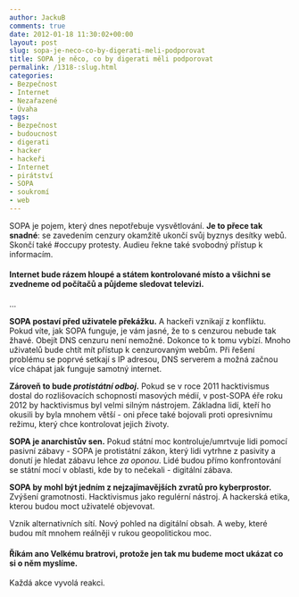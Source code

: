 ```yaml
---
author: JackuB
comments: true
date: 2012-01-18 11:30:02+00:00
layout: post
slug: sopa-je-neco-co-by-digerati-meli-podporovat
title: SOPA je něco, co by digerati měli podporovat
permalink: /1318-:slug.html
categories:
- Bezpečnost
- Internet
- Nezařazené
- Úvaha
tags:
- Bezpečnost
- budoucnost
- digerati
- hacker
- hackeři
- Internet
- pirátství
- SOPA
- soukromí
- web
---
```




SOPA je pojem, který dnes nepotřebuje vysvětlování. **Je to přece tak snadné**: se zavedením cenzury okamžitě ukončí svůj byznys desítky webů. Skončí také #occupy protesty. Audieu řekne také svobodný přístup k informacím.


#### Internet bude rázem hloupé a státem kontrolované místo a všichni se zvedneme od počítačů a půjdeme sledovat televizi.


…

**SOPA postaví před uživatele překážku.** A hackeři vznikají z konfliktu. Pokud víte, jak SOPA funguje, je vám jasné, že to s cenzurou nebude tak žhavé. Obejít DNS cenzuru není nemožné. Dokonce to k tomu vybízí. Mnoho uživatelů bude chtít mít přístup k cenzurovaným webům. Při řešení problému se poprvé setkají s IP adresou, DNS serverem a možná začnou více chápat jak funguje samotný internet.

**Zároveň to bude _protistátní odboj_.** Pokud se v roce 2011 hacktivismus dostal do rozlišovacích schopností masových médií, v post-SOPA éře roku 2012 by hacktivismus byl velmi silným nástrojem. Základna lidí, kteří ho okusili by byla mnohem větší - oni přece také bojovali proti opresivnímu režimu, který chce kontrolovat jejich životy.

**SOPA je anarchistův sen.** Pokud státní moc kontroluje/umrtvuje lidi pomocí pasivní zábavy - SOPA je protistátní zákon, který lidi vytrhne z pasivity a donutí je hledat zábavu lehce _za oponou_. Lidé budou přímo konfrontování se státní mocí v oblasti, kde by to nečekali - digitální zábava.

**SOPA by mohl být jedním z nejzajímavějších zvratů pro kyberprostor.** Zvýšení gramotnosti. Hacktivismus jako regulérní nástroj. A hackerská etika, kterou budou moct uživatelé objevovat.

Vznik alternativních sítí. Nový pohled na digitální obsah. A weby, které budou mít mnohem reálněji v rukou geopolitickou moc.


#### Říkám ano Velkému bratrovi, protože jen tak mu budeme moct ukázat co si o něm myslíme.


Každá akce vyvolá reakci.
